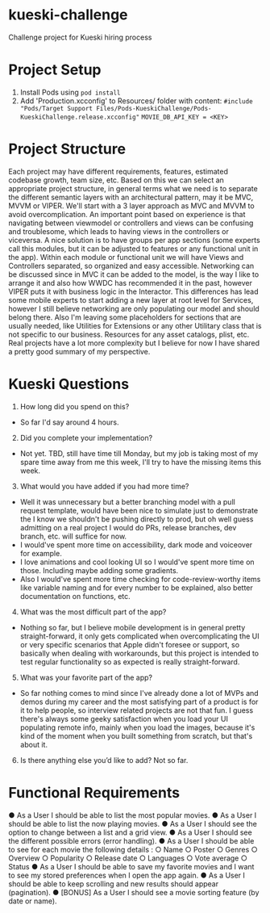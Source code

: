 # kueski-challenge
Challenge project for Kueski hiring process

# Project Setup

1. Install Pods using `pod install`
2. Add 'Production.xcconfig' to Resources/ folder with content: 
`#include "Pods/Target Support Files/Pods-KueskiChallenge/Pods-KueskiChallenge.release.xcconfig"`
`MOVIE_DB_API_KEY = <KEY>`

# Project Structure
Each project may have different requirements, features, estimated codebase growth, team size, etc. Based on this we can select an appropriate project structure, in general terms what we need is to separate the different semantic layers with an architectural pattern, may it be MVC, MVVM or VIPER. We'll start with a 3 layer approach as MVC and MVVM to avoid overcomplication.
An important point based on experience is that navigating between viewmodel or controllers and views can be confusing and troublesome, which leads to having views in the controllers or viceversa. A nice solution is to have groups per app sections (some experts call this modules, but it can be adjusted to features or any functional unit in the app).
Within each module or functional unit we will have Views and Controllers separated, so organized and easy accessible.
Networking can be discussed since in MVC it can be added to the model, is the way I like to arrange it and also how WWDC has recommended it in the past, however VIPER puts it with business logic in the Interactor. This differences has lead some mobile experts to start adding a new layer at root level for Services, however I still believe networking are only populating our model and should belong there.
Also I'm leaving some placeholders for sections that are usually needed, like Utilities for Extensions or any other Utilitary class that is not specific to our business. Resources for any asset catalogs, plist, etc.
Real projects have a lot more complexity but I believe for now I have shared a pretty good summary of my perspective.

# Kueski Questions

1. How long did you spend on this?
- So far I'd say around 4 hours.

2. Did you complete your implementation?
- Not yet. TBD, still have time till Monday, but my job is taking most of my spare time away from me this week, I'll try to have the missing items this week.

3. What would you have added if you had more time?
- Well it was unnecessary but a better branching model with a pull request template, would have been nice to simulate just to demonstrate the I know we shouldn't be pushing directly to prod, but oh well guess admitting on a real project I would do PRs, release branches, dev branch, etc. will suffice for now.
- I would've spent more time on accessibility, dark mode and voiceover for example.
- I love animations and cool looking UI so I would've spent more time on those. Including maybe adding some gradients.
- Also I would've spent more time checking for code-review-worthy items like variable naming and for every number to be explained, also better documentation on functions, etc.

4. What was the most difficult part of the app?
- Nothing so far, but I believe mobile development is in general pretty straight-forward, it only gets complicated when overcomplicating the UI or very specific scenarios that Apple didn't foresee or support, so basically when dealing with workarounds, but this project is intended to test regular functionality so as expected is really straight-forward.

5. What was your favorite part of the app?
- So far nothing comes to mind since I've already done a lot of MVPs and demos during my career and the most satisfying part of a product is for it to help people, so interview related projects are not that fun. I guess there's always some geeky satisfaction when you load your UI populating remote info, mainly when you load the images, because it's kind of the moment when you built something from scratch, but that's about it.

6. Is there anything else you’d like to add?
Not so far.

# Functional Requirements

● As a User I should be able to list the most popular movies.
● As a User I should be able to list the now playing movies.
● As a User I should see the option to change between a list and a grid view.
● As a User I should see the different possible errors (error handling).
● As a User I should be able to see for each movie the following details :
○ Name
○ Poster
○ Genres
○ Overview
○ Popularity
○ Release date
○ Languages
○ Vote average
○ Status
● As a User I should be able to save my favorite movies and I want to see my
stored preferences when I open the app again.
● As a User I should be able to keep scrolling and new results should appear
(pagination).
● [BONUS] As a User I should see a movie sorting feature (by date or name).
